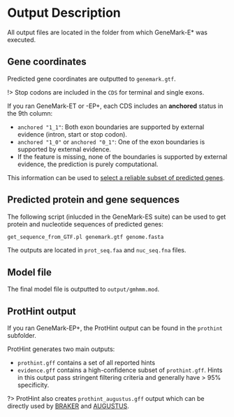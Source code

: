 # Output Description

All output files are located in the folder from which GeneMark-E* was executed.

## Gene coordinates

Predicted gene coordinates are outputted to `genemark.gtf`.

!> Stop codons are included in the `CDS` for terminal and single exons. 

If you ran GeneMark-ET or -EP+, each CDS includes an **anchored** status in the 9th column:

* `anchored "1_1"`: Both exon boundaries are supported by external evidence (intron, start or stop codon).
* `anchored "1_0"` or `anchored "0_1"`: One of the exon boundaries is supported by external evidence.
* If the feature is missing, none of the boundaries is supported by external evidence, the prediction is purely computational.

This information can be used to [select a reliable subset of predicted genes](reliable_subset.md).

## Predicted protein and gene sequences

The following script (inlucded in the GeneMark-ES suite) can be used to get protein and nucleotide sequences of predicted genes:

```bash
get_sequence_from_GTF.pl genemark.gtf genome.fasta
```

The outputs are located in `prot_seq.faa` and `nuc_seq.fna` files.

## Model file

The final model file is outputted to `output/gmhmm.mod`.

## ProtHint output

If you ran GeneMark-EP+, the ProtHint output can be found in the `prothint` subfolder.

ProtHint generates two main outputs:

* `prothint.gff` contains a set of all reported hints
* `evidence.gff` contains a high-confidence subset of `prothint.gff`. Hints in this output pass stringent filtering criteria and generally have > 95% specificity.

?> ProtHint also creates `prothint_augustus.gff` output which can be directly used by [BRAKER](https://github.com/Gaius-Augustus/BRAKER) and [AUGUSTUS](https://github.com/Gaius-Augustus/Augustus).
